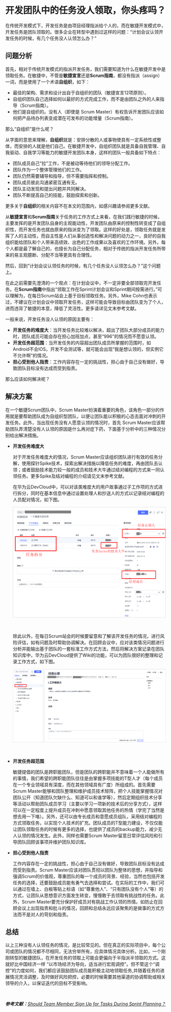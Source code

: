 # **开发团队中的任务没人领取，你头疼吗？**<a name="devcloud_practice_3013"></a>

在传统开发模式下，开发任务是由项目经理指派给个人的，而在敏捷开发模式中，开发任务是团队领取的。很多企业在转型中遇到过这样的问题：“计划会议认领开发任务的时候，有几个任务没人认领怎么办？”

## **问题分析**<a name="section187420133115"></a>

首先，相对于传统开发模式的指派开发任务，我们需要知道为什么在敏捷开发中是领取任务。在敏捷中，不管是**敏捷宣言**还是**Scrum指南**，都没有指派（assign）一词，而是使用了一个术语**自组织**，如下：

-   最佳的架构、需求和设计出自于自组织的团队（敏捷宣言12项原则）。
-   自组织团队自己选择如何以最好的方式完成工作，而不是由团队之外的人来指导（Scrum指南）。
-   他们是自组织的。没有人（即使是 Scrum Master）有权告诉开发团队应该如何把产品待办列表变成潜在可发布的功能增量（Scrum指南）。

那么“自组织”是什么呢？

从字面的意思来理解，**自组织**就是：安排分散的人或事物使具有一定系统性或整体，而安排的人就是他们自己。在敏捷开发中，自组织团队就是具备自我管理、自我驱动、自我学习等能力的敏捷开发团队本身，这样的团队一般具备如下特点：

-   团队成员自己“拉”工作，不是被动等待他们的领导分配工作。
-   团队作为一个整体管理他们的工作。
-   团队仍然需要辅导和指导，但不需要指挥和控制。
-   团队成员彼此沟通紧密互通有无。
-   团队主动发现和提出问题并共同解决。
-   团队不断提高自己的技能，鼓励探索和创新。

更多关于**自组织**的相关内容不在本文的范围内，如感兴趣请参阅更多文献。

从**敏捷宣言**和**Scrum指南**关于任务的工作方式上来看，在我们践行敏捷的时候，主要发挥的是开发团队自身的主观能动性，开发团队由原来的控制性转变成了自组织性，而开发任务也就由原来的指派变为了领取。这样的好处是，领取任务就是发挥了人的主动性，而自主性是人们从事创造性和解决问题的动力之一，良好的自我组织能给团队和个人带来高绩效、出色的工作成果以及喜欢的工作环境。另外，每个人都是最了解自己的，也擅长为自己分配任务，相对于传统的指派开发任务所带来的易主观臆断、分配不当等更具有合理性。

然后，回到“计划会议认领任务的时候，有几个任务没人认领怎么办？”这个问题上。

在此之前需要先澄清的一个观点：在计划会议中，不一定非要全部领取完开发任务。在**Scrum指南**中指出“领取工作在Sprint计划会议和Sprint期间按需进行。”可以理解为，在每日Scrum站会上基于目标领取任务。另外，Mike Cohn也表示过，不建议在计划会议中领取开发任务，这样可能会导致目标由团队变为了个人，进而违背了敏捷的本意，降低了灵活性。更多请详见文末参考文献。

一般来说，开发任务没人认领的原因主要有：

-   **开发任务的难度大**：当开发任务比较难以解决，超出了团队大部分成员的能力时，团队成员可能会存在担心加班加点，甚至“996”的情况而不愿意认领。
-   **开发任务超范围**：当开发任务的内容超出团队成员所掌握的范围时，如Android不会IOS，开发不会测试等，就可能会出现“我是想认领的，但实例它不允许啊”的情况。
-   **担心受到他人指责**：工作内容存在一定的挑战性，担心由于自己没有做好，导致团队目标没有达成而受到指责。

那么应该如何解决呢？

## **解决方案**<a name="section49871043530"></a>

在一个敏捷Scrum团队中，Scrum Master扮演着重要的角色，该角色一部分的作用就是要帮助团队成为自组织型团队，以便让团队能以积极的心态去面对冲刺的开发任务。此外，当出现任务没有人愿意认领的情况时，首先 Scrum Master应该帮助团队弄清楚没有人认领的原因是什么再对症下药，下面基于分析中的三种情况分别给出解决措施。

-   **开发任务难度大**

    对于开发任务难度大的情况，Scrum Master应该组织团队进行有效的任务分解，使用探针Spike技术，探索出解决措施以降低任务的难度，再由团队去认领；或者鼓励技术能力较一般的成员和技术大牛通过结对编程的方式来一同认领任务。更多Spike及结对编程的介绍请见文末参考文献。

    在华为云DevCloud中，可以对该类难度大的用户故事通过子工作项的方式进行拆分，同时在基本信息中通过设置处理人和抄送人的方式以记录结对编程的人员配对情况，如下图。

    ![](figures/13--开发团队中的任务没人领取-你头疼吗-01.png)

      

    除此以外，在每日Scrum站会的时候要留意和了解该开发任务的情况，进行风险评估，如有问题及时帮助协调解决。在回顾会议中，应对该类情况问题进行分析并能输出基于团队的一套标准工作方式方法，然后将解决方案记录在团队知识库中，华为云DevCloud提供了Wiki的功能，可以为团队很好的整理和记录工作方式，如下图。

    ![](figures/13--开发团队中的任务没人领取-你头疼吗-02.png)

      

-   **开发任务超范围**

    敏捷提倡的团队是跨职能团队，但是团队的跨职能并不意味着一个人能做所有的事情，我们希望的跨职能团队往往是由掌握多项技能的T型人才（每个成员在一个专业领域具有深度，而在其他领域具有广度）所组成的。首先需要Scrum Master能够和团队整理和维护成员技术矩阵，把个人技能掌握情况对团队公开（知道团队欠缺什么、知道可以和谁学等），然后定期组织技术分享等活动以帮助团队成员学习（主要以学习一项新的技术后的分享方式），这样可以在一定程度上提升成员在冲刺中愿意领取其他任务的热情（学完了当然是想去用一下咯）。另外，还可以由专长成员和意愿成员组队，采用结对编程的方式领取任务，以实现个人技术的扩充。团队成员的T型能力建设，不仅仅能让团队领取任务的时候有更多的选择，也提供了成员的backup能力，减少无人认领的情况发生。此外，同样也需要Scrum Master留意日常评估风险和引导团队回顾该事项并维护团队知识库。

-   **担心受到他人指责**

    工作内容存在一定的挑战性，担心由于自己没有做好，导致团队目标没有达成而受到指责。Scrum Master应该对团队贯彻以团队为整体的思想，并指导和强调Scrum的价值观，尊重团队的每一个成员的背景、经验，当然也包括开发任务的选择，还要鼓励成员能有勇气去选择和尝试。在实际的工作中，我们可以通过在墙上、白板等贴上标语（如“尊重他人”、“只有团队没有个人”等）的方式，让团队从思想意识方面发生转变，慢慢敢于去领取有挑战性的任务。此外，Scrum Master要充分保护好成员对有挑战工作认领的热情。如防止在回顾会议上出现指责和批斗的情况，回顾和总结永远应该聚焦的是做事的方式方法而不是对人的苛刻和指责。


## **总结**<a name="section2039317919545"></a>

以上三种没有人认领任务的情况，是比较常见的。但在真正的实际项目中，每个公司或团队的情况都不尽相同，无法穷举所有，应具体情况具体分析。比如，一个刚刚转型的敏捷团队，在开发任务的领取上可能会更偏向于半指派半领取的方式。这就好比中国经济一样 “以市场经济为导向，适当进行宏观调控”。但不管这个“调控”的力度如何，我们都应该鼓励团队成员能积极主动地领取任务,并随着任务的进展情况灵活调整，及时做好风险把控，必要的时候需要其他渠道的协调帮助或相关领导的介入，以保证迭代的目标不受影响。

  

_**参考文献**__：__[Should Team Member Sign Up for Tasks During Sprint Planning？](https://www.mountaingoatsoftware.com/blog/should-team-members-sign-up-for-tasks-during-sprint-planning)_

